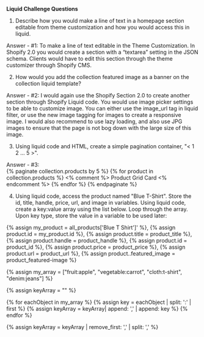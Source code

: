 
<b>Liquid Challenge Questions</b>

1.  Describe how you would make a line of text in a homepage section editable from theme customization and how you would access this in liquid.
   
Answer - #1: To make a line of text editable in the Theme Customization.  In Shopify 2.0 you would create a section with a “textarea” setting in the JSON     schema.  Clients would have to edit this section through the theme customizer through Shopify CMS.

2.  How would you add the collection featured image as a banner on the collection liquid template?

Answer - #2: I would again use the Shopify Section 2.0 to create another section through Shopify Liquid code.  You would use image picker settings to be   able to customize image.  You can either use the image_url tag in liquid filter, or use the new image tagging for images to create a responsive image.  I would also recommend to use lazy loading, and also use JPG images to ensure that the page is not bog down with the large size of this image.  

3.  Using liquid code and HTML, create a simple pagination container, "< 1 2 ... 5 >".

Answer - #3:   
   {% paginate collection.products by 5 %}
     {% for product in collection.products %}
       <% comment %> Product Grid Card <% endcomment %>
     {% endfor %}
   {% endpaginate %}


4. Using liquid code, access the product named "Blue T-Shirt". Store the id, title, handle, price, url, and image in variables.
Using liquid code, create a key:value array using the list below. Loop through the array. Upon key type, store the value in a variable to be used later:




 {% assign my_product = all_products['Blue T Shirt']' %},  {% assign product.id = my_product.id %}, {% assign product.title = product_title %}, {% assign product.handle = product_handle %}, {% assign product.id = product_id %}, {% assign product.price = product_price %}, {% assign product.url = product_url %}, {% assign product..featured_image = product_featured-image %}

{% assign my_array = ["fruit:apple", "vegetable:carrot", "cloth:t-shirt", "denim:jeans"] %}

{% assign keyArray = "" %}

{% for eachObject in my_array  %}
  {% assign key = eachObject | split: ':' | first %}
  {% assign keyArray = keyArray| append: ',' | append: key %}
{% endfor %}

{% assign keyArray = keyArray | remove_first: ',' | split: ',' %}
